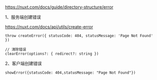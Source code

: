 
https://nuxt.com/docs/guide/directory-structure/error

1、服务端创建错误

https://nuxt.com/docs/api/utils/create-error

```
throw createError({ statusCode: 404, statusMessage: 'Page Not Found' })

// 清除错误
clearError(options?: { redirect?: string })
```

2、客户端创建错误

```
showError({statusCode: 404,statusMessage: "Page Not Found"})
```

